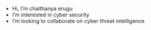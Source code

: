 -  Hi, I’m chaithanya erugu
-  I’m interested in cyber security
-  I’m looking to collaborate on cyber threat intelligence


